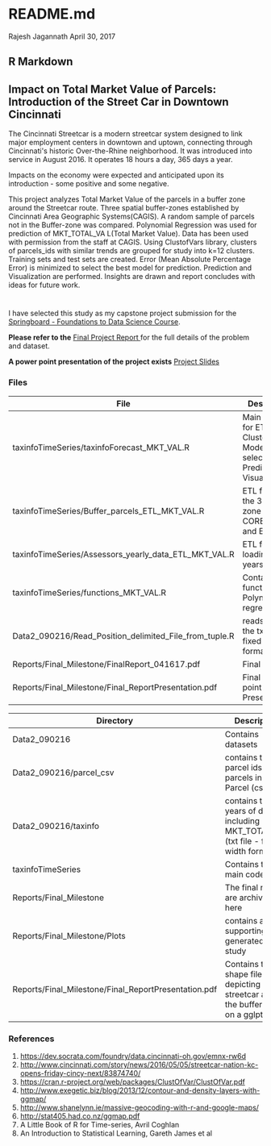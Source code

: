 README.md
================
Rajesh Jagannath
April 30, 2017

R Markdown
----------

Impact on Total Market Value of Parcels: Introduction of the Street Car in Downtown Cincinnati
----------

The Cincinnati Streetcar is a modern streetcar system designed to link major employment centers in downtown and uptown, connecting through Cincinnati's historic Over-the-Rhine neighborhood. It was introduced into service in August 2016. It operates 18 hours a day, 365 days a year. 

Impacts on the economy were expected and anticipated upon its introduction - some positive and some negative.

This project analyzes Total Market Value of the parcels in a buffer zone around the Streetcar route. Three spatial buffer-zones established by Cincinnati Area Geographic Systems(CAGIS). A random sample of parcels not in the Buffer-zone was compared. Polynomial Regression was used for prediction of MKT_TOTAL_VA L(Total Market Value). Data has been used with permission from the staff at CAGIS. Using ClustofVars library, clusters of parcels_ids with similar trends are grouped for study into k=12 clusters. Training sets and test sets are created. Error (Mean Absolute Percentage Error) is minimized to select the best model for prediction. Prediction and Visualization are performed. Insights are drawn  and report concludes with ideas for future work. 

# 
I have selected this study as my capstone project submission for the [Springboard - Foundations to Data Science Course](https://www.springboard.com/workshops/data-science).

__Please refer to the__ [Final Project Report ](https://github.com/krajeshj/Streetcar0719/blob/master/Reports/Final_Milestone/FinalReport_041617.pdf) for the full details of the problem and dataset.

__A power point presentation of the project exists__ [Project Slides](https://github.com/krajeshj/Streetcar0719/blob/master/Reports/Final_Milestone/Final_ReportPresentation.pdf)
 
 

### Files

File|Description
---------|-------------------------------------------------------------------------------------------------------------------
taxinfoTimeSeries/taxinfoForecast_MKT_VAL.R| Main R Script for ETL, Clustering, Model selection, Prediction and Visualization 
taxinfoTimeSeries/Buffer_parcels_ETL_MKT_VAL.R|ETL files for the 3 buffer zone CORE,CENTER and EDGE
taxinfoTimeSeries/Assessors_yearly_data_ETL_MKT_VAL.R|ETL for loading 8 years of data 
taxinfoTimeSeries/functions_MKT_VAL.R|Contains functions for Polynomial regression
Data2_090216/Read_Position_delimited_File_from_tuple.R | reads in the the txt files in fixed width format
Reports/Final_Milestone/FinalReport_041617.pdf|Final Report
Reports/Final_Milestone/Final_ReportPresentation.pdf| Final Power point Presentation
 



Directory|Description
---------|---------------------------------------------------------------------------------------------------
Data2_090216|Contains datasets
Data2_090216/parcel_csv| contains the parcel ids of the parcels in Buffer Parcel (csv files)
Data2_090216/taxinfo| contains the 9 years of data including MKT_TOTAL_VAL (txt file - fixed width format)
taxinfoTimeSeries| Contains the main code
Reports/Final_Milestone | The final reports are archived here
Reports/Final_Milestone/Plots | contains all the supporting plots generated in the study
Reports/Final_Milestone/Final_ReportPresentation.pdf|Contains the shape files for depicting the streetcar and the buffer zones on a gglpt
 

### References

1.  <https://dev.socrata.com/foundry/data.cincinnati-oh.gov/emnx-rw6d>
2.  <http://www.cincinnati.com/story/news/2016/05/05/streetcar-nation-kc-opens-friday-cincy-next/83874740/>
3.	<https://cran.r-project.org/web/packages/ClustOfVar/ClustOfVar.pdf>
4.	<http://www.exegetic.biz/blog/2013/12/contour-and-density-layers-with-ggmap/>
5.	<http://www.shanelynn.ie/massive-geocoding-with-r-and-google-maps/>
6.	<http://stat405.had.co.nz/ggmap.pdf>
7.	A Little Book of R for Time-series, Avril Coghlan
8.	An Introduction to Statistical Learning, Gareth James et al


